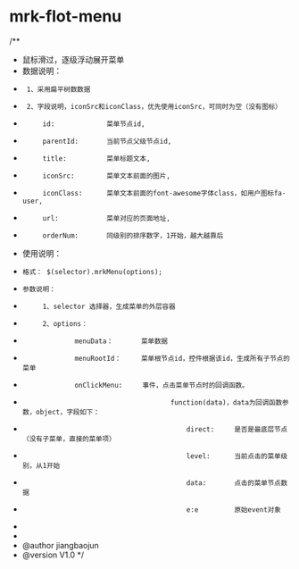 # mrk-flot-menu
/**
 * 鼠标滑过，逐级浮动展开菜单
 * 数据说明：
 *      1、采用扁平树数数据
 *      2、字段说明，iconSrc和iconClass，优先使用iconSrc，可同时为空（没有图标）
 *          id:             菜单节点id,
 *          parentId:       当前节点父级节点id,
 *          title:          菜单标题文本,
 *          iconSrc:        菜单文本前面的图片,
 *          iconClass:      菜单文本前面的font-awesome字体class，如用户图标fa-user,
 *          url:            菜单对应的页面地址,
 *          orderNum:       同级别的排序数字，1开始，越大越靠后
 *  使用说明：
 *     格式： $(selector).mrkMenu(options);
 *     参数说明：
 *          1、selector 选择器，生成菜单的外层容器
 *          2、options：
 *                  menuData：       菜单数据
 *                  menuRootId：     菜单根节点id，控件根据该id，生成所有子节点的菜单
 *                  onClickMenu:     事件，点击菜单节点时的回调函数。
 *                                          function(data)，data为回调函数参数，object，字段如下：
 *                                              direct:     是否是最底层节点（没有子菜单，直接的菜单项）
 *                                              level:      当前点击的菜单级别，从1开始
 *                                              data:       点击的菜单节点数据
 *                                              e:e         原始event对象
 *
 *
 * @author jiangbaojun
 * @version V1.0
 */
